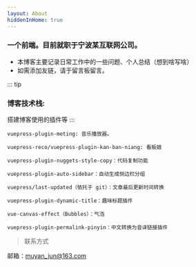 ```yaml
---
layout: About
hiddenInHome: true
---
```


### 一个前端。目前就职于宁波某互联网公司。

+ 本博客主要记录日常工作中的一些问题、个人总结（想到啥写啥）
+ 如需添加友链，请于留言板留言。

::: tip
### 博客技术栈:
搭建博客使用的插件等
:::

```
vuepress-plugin-meting: 音乐播放器。                                                                 

vuepress-reco/vuepress-plugin-kan-ban-niang: 看板娘

vuepress-plugin-nuggets-style-copy：代码复制功能

vuepress-plugin-auto-sidebar：自动生成侧边栏分组

vuepress/last-updated（依托于 git）：文章最后更新时间转换

vuepress-plugin-dynamic-title：趣味标题插件

vue-canvas-effect（Bubbles）：气泡

vuepress-plugin-permalink-pinyin：中文转换为音译链接插件 

```

>联系方式


邮箱：muyan_jun@163.com

